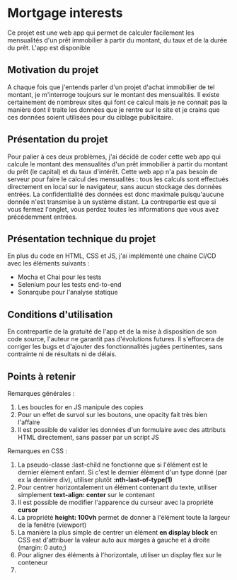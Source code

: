 # Mortgage interests

Ce projet est une web app qui permet de calculer facilement les mensualités d'un prêt immobilier à partir du montant, du taux et de la durée du prêt. L'app est disponible <a href="https://anthirion.github.io/mortgage_interests/"></a>

## Motivation du projet

A chaque fois que j'entends parler d'un projet d'achat immobilier de tel montant, je m'interroge toujours sur le montant des mensualités. Il existe certainement de nombreux sites qui font ce calcul mais je ne connait pas la manière dont il traite les données que je rentre sur le site et je crains que ces données soient utilisées pour du ciblage publicitaire.

## Présentation du projet

Pour palier à ces deux problèmes, j'ai décidé de coder cette web app qui calcule le montant des mensualités d'un prêt immobilier à partir du montant du prêt (le capital) et du taux d'intérêt. Cette web app n'a pas besoin de serveur pour faire le calcul des mensualités : tous les calculs sont effectués directement en local sur le navigateur, sans aucun stockage des données entrées. La confidentialité des données est donc maximale puisqu'aucune donnée n'est transmise à un système distant. La contrepartie est que si vous fermez l'onglet, vous perdez toutes les informations que vous avez précédemment entrées.

## Présentation technique du projet

En plus du code en HTML, CSS et JS, j'ai implémenté une chaine CI/CD avec les éléments suivants :

<ul>
    <li>Mocha et Chai pour les tests</li>
    <li>Selenium pour les tests end-to-end</li>
    <li>Sonarqube pour l'analyse statique</li>
</ul>

## Conditions d'utilisation

En contrepartie de la gratuité de l'app et de la mise à disposition de son code source, l'auteur ne garantit pas d'évolutions futures. Il s'efforcera de corriger les bugs et d'ajouter des fonctionnalités jugées pertinentes, sans contrainte ni de résultats ni de délais.

## Points à retenir

Remarques générales :

<ol>
    <li>Les boucles for en JS manipule des copies</li>
    <li>Pour un effet de survol sur les boutons, une opacity fait très bien l'affaire</li>
    <li>Il est possible de valider les données d'un formulaire avec des attributs HTML directement, sans passer par un script JS</li>
</ol>

Remarques en CSS :

<ol>
    <li>La pseudo-classe :last-child ne fonctionne que si l'élément est le dernier élément enfant. Si c'est le dernier élément d'un type donné (par ex la dernière div), utiliser plutôt <strong>:nth-last-of-type(1)</strong></li>
    <li>Pour centrer horizontalement un élément contenant du texte, utiliser simplement <strong>text-align: center</strong> sur le contenant</li>
    <li>Il est possible de modifier l'apparence du curseur avec la propriété <strong>cursor</strong></li>
    <li>La propriété <strong>height: 100vh</strong> permet de donner à l'élément toute la largeur de la fenêtre (viewport)</li>
    <li>La manière la plus simple de centrer un élément <strong>en display block</strong> en CSS est d'attribuer la valeur auto aux marges à gauche et à droite (margin: 0 auto;)</li>
    <li>Pour aligner des éléments à l'horizontale, utiliser un display flex sur le conteneur</li>
    <li></li>
</ol>
